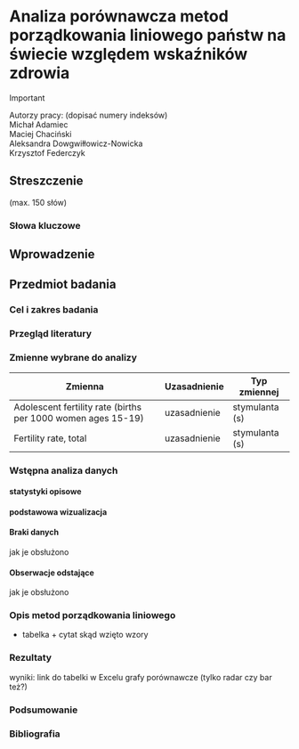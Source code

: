 # Analiza porównawcza metod porządkowania liniowego państw na świecie względem wskaźników zdrowia

> [!IMPORTANT]
> Autorzy pracy: (dopisać numery indeksów) </br>
> Michał Adamiec </br>
> Maciej Chaciński </br> 
> Aleksandra Dowgwiłłowicz-Nowicka </br>
> Krzysztof Federczyk

## Streszczenie
(max. 150 słów)

### Słowa kluczowe

## Wprowadzenie

## Przedmiot badania

### Cel i zakres badania

### Przegląd literatury

### Zmienne wybrane do analizy
Zmienna | Uzasadnienie | Typ zmiennej
------- | ------------ | ------------
Adolescent fertility rate (births per 1000 women ages 15-19) | uzasadnienie | stymulanta (s)
Fertility rate, total | uzasadnienie | stymulanta (s)

### Wstępna analiza danych

#### statystyki opisowe

#### podstawowa wizualizacja

#### Braki danych
jak je obsłużono

#### Obserwacje odstające
jak je obsłużono

### Opis metod porządkowania liniowego
- tabelka + cytat skąd wzięto wzory

### Rezultaty
wyniki: link do tabelki w Excelu
grafy porównawcze (tylko radar czy bar też?)

### Podsumowanie

### Bibliografia
